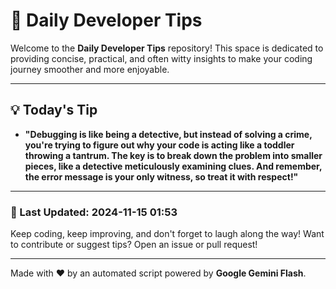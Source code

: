 
# 🌟 Daily Developer Tips

Welcome to the **Daily Developer Tips** repository! This space is dedicated to providing concise, practical, and often witty insights to make your coding journey smoother and more enjoyable.

---

## 💡 Today's Tip

- **"Debugging is like being a detective, but instead of solving a crime, you're trying to figure out why your code is acting like a toddler throwing a tantrum.  The key is to break down the problem into smaller pieces, like a detective meticulously examining clues. And remember, the error message is your only witness, so treat it with respect!"**

---

### 📅 Last Updated: 2024-11-15 01:53

Keep coding, keep improving, and don't forget to laugh along the way! Want to contribute or suggest tips? Open an issue or pull request!

---

Made with ❤️ by an automated script powered by **Google Gemini Flash**.
